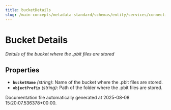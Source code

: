 ```yaml
---
title: bucketDetails
slug: /main-concepts/metadata-standard/schemas/entity/services/connections/dashboard/powerbi/bucketdetails
---
```


# Bucket Details

*Details of the bucket where the .pbit files are stored*

## Properties

- **`bucketName`** *(string)*: Name of the bucket where the .pbit files are stored.
- **`objectPrefix`** *(string)*: Path of the folder where the .pbit files are stored.


Documentation file automatically generated at 2025-08-08 15:20:07.536378+00:00.

